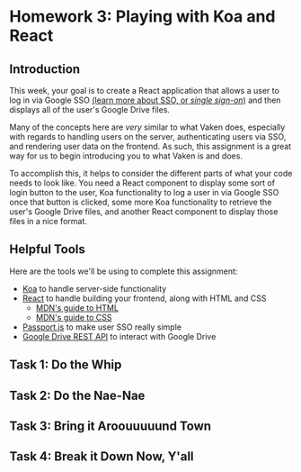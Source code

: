 # Homework 3: Playing with Koa and React

## Introduction

This week, your goal is to create a React application that allows a user to log in via Google SSO [(learn more about SSO, or _single sign-on_)](https://blog.capterra.com/single-sign-on/) and then displays all of the user's Google Drive files.

Many of the concepts here are _very_ similar to what Vaken does, especially with regards to handling users on the server, authenticating users via SSO, and rendering user data on the frontend. As such, this assignment is a great way for us to begin introducing you to what Vaken is and does.

To accomplish this, it helps to consider the different parts of what your code needs to look like. You need a React component to display some sort of login button to the user, Koa functionality to log a user in via Google SSO once that button is clicked, some more Koa functionality to retrieve the user's Google Drive files, and another React component to display those files in a nice format.

## Helpful Tools

Here are the tools we'll be using to complete this assignment:

- [Koa](https://koajs.com) to handle server-side functionality
- [React](https://reactjs.org) to handle building your frontend, along with HTML and CSS
  - [MDN's guide to HTML](https://developer.mozilla.org/en-US/docs/Learn/HTML)
  - [MDN's guide to CSS](https://developer.mozilla.org/en-US/docs/Learn/CSS)
- [Passport.js](http://www.passportjs.org) to make user SSO really simple
- [Google Drive REST API](https://developers.google.com/drive/api/v3/about-sdk) to interact with Google Drive

## Task 1: Do the Whip

## Task 2: Do the Nae-Nae

## Task 3: Bring it Aroouuuuund Town

## Task 4: Break it Down Now, Y'all

